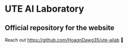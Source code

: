 # UTE AI Laboratory
## Official repository for the website
Reach out https://github.com/HoagnDawg35/ute-ailab 🚀
